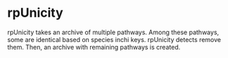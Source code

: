 # rpUnicity
rpUnicity takes an archive of multiple pathways. Among these pathways, some are identical based on species inchi keys. rpUnicity detects remove them. Then, an archive with remaining pathways is created.
